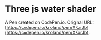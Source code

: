 # Three js water shader

A Pen created on CodePen.io. Original URL: [https://codepen.io/knoland/pen/XKxrJb](https://codepen.io/knoland/pen/XKxrJb).

